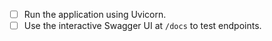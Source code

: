 
- [ ] Run the application using Uvicorn.
- [ ] Use the interactive Swagger UI at `/docs` to test endpoints.
